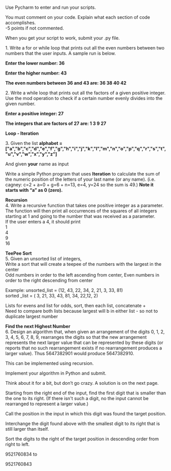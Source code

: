 Use Pycharm to enter and run your scripts.

You must comment on your code. Explain what each section of code accomplishes.    
 \-5 points if not commented.

When you get your script to work, submit your .py file.

1\.  Write a for or while loop that prints out all the even numbers between two numbers that the user inputs.  A sample run is below.

**Enter the lower number:  36**

**Enter the higher number:  43**

**The even numbers between 36 and 43 are: 36 38 40 42**

 2\.  Write a while loop that prints out all the factors of a given positive integer.  Use the mod operation to check if a certain number evenly divides into the given number.

 **Enter a positive integer:  27**

**The integers that are factors of 27 are:  1 3 9 27**

**Loop \- Iteration**

3\. Given the list **alphabet \= \["a","b","c","d","e","f","g","h","i","j","k","l","m","n","o","p","q","r","s","t","u","v","w","x","y","z"\]**

And given **your** name as input

Write a simple Python program that uses **Iteration** to calculate the sum of the numeric position of the letters of your last name (or any name). (i.e. cagney: c=2 \+ a=0 \+ g=6 \+ n=13, e=4, y=24 so the sum is 49.)  **Note it starts with “a” as 0 (zero).**

**Recursion**  
4\. Write a recursive function that takes one positive integer as a parameter.  The function will then print all occurrences of the squares of all integers starting at 1 and going to the number that was received as a parameter.  
If the user enters a 4, it should print   
1  
4  
9  
16

**TeePee Sort**  
5\. Given an unsorted list of integers,  
	Write a sort that will create a teepee of the numbers with the largest in the center  
Odd numbers in order to the left ascending from center, Even numbers in order to the right descending from center

Example: unsorted\_list \= (12, 43, 22, 34, 2, 21, 3, 33, 81\)  
	     sorted \_list   \= ( 3, 21, 33, 43, 81, 34, 22,12, 2\)

Lists for evens and list for odds, sort, then each list, concatenate   \+  
Need to compare both lists because largest will b in either list \- so not to duplicate largest number

**Find the next Highest Number**  
6\. Design an algorithm that, when given an arrangement of the digits 0, 1, 2, 3, 4, 5, 6, 7, 8, 9, rearranges the digits so that the new arrangement represents the next larger value that can be represented by these digits (or reports that no such rearrangement exists if no rearrangement produces a larger value). Thus 5647382901 would produce 5647382910\.

This can be implemented using recursion.  

Implement your algorithm in Python and submit.

Think about it for a bit, but don’t go crazy.   A solution is on the next page.

Starting from the right end of the input, find the first digit that is smaller than the one to its right. (If there isn't such a digit, no the input cannot be rearranged to represent a larger value.)

 Call the position in the input in which this digit was found the target position.

Interchange the digit found above with the smallest digit to its right that is still larger than itself.

Sort the digits to the right of the target position in descending order from right to left.

9521760834 to

9521760843

